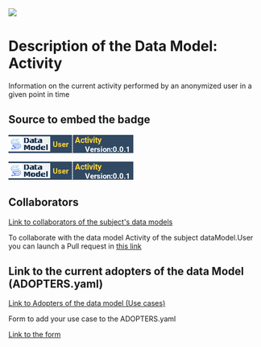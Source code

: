 <html><img src="https://smartdatamodels.org/wp-content/uploads/2021/09/Logo_SmartDataModels_reduced.png">

# Description of the Data Model: Activity

Information on the current activity performed by an anonymized user in a given point in time

## Source to embed the badge

<a href="https://github.com/smart-data-models/dataModel.User/blob/master/Activity/SmartDataModelBadge.md"><img src ="https://raw.githubusercontent.com/smart-data-models/dataModel.User/master/Activity/SmartDataModelBadge.png"></a>

<pre><a href="https://github.com/smart-data-models/dataModel.User/blob/master/Activity/SmartDataModelBadge.md"><img src ="https://raw.githubusercontent.com/smart-data-models/dataModel.User/master/Activity/SmartDataModelBadge.png"></a></pre>

## Collaborators

<a href="https://github.com/smart-data-models/dataModel.User/blob/master/CONTRIBUTORS.yaml">Link to collaborators of the subject's data models</a><br>

To collaborate with the data model Activity of the subject dataModel.User you can launch a Pull request in <a href="https://github.com/smart-data-models/dataModel.User/compare">this link</a> 

## Link to the current adopters of the data Model (ADOPTERS.yaml)

<a href="https://github.com/smart-data-models/dataModel.User/blob/master/Activity/ADOPTERS.yaml">Link to Adopters of the data model (Use cases)</a><br>

Form to add your use case to the ADOPTERS.yaml

<a href="https://smartdatamodels.org/index.php/instructions-to-be-listed-as-a-data-model-adopter-of-smart-data-models/">Link to the form </a><br>
